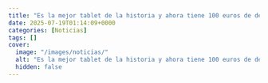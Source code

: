 ```yaml
---
title: "Es la mejor tablet de la historia y ahora tiene 100 euros de descuento"
date: 2025-07-19T01:14:09+0000
categories: [Noticias]
tags: []
cover:
  image: "/images/noticias/"
  alt: "Es la mejor tablet de la historia y ahora tiene 100 euros de descuento"
  hidden: false
---
```



